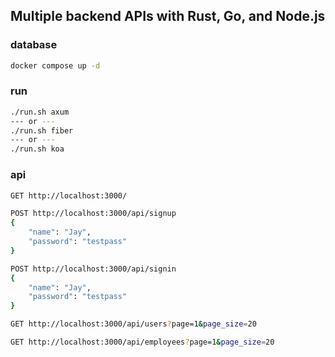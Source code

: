 ## Multiple backend APIs with Rust, Go, and Node.js

### database
```sh
docker compose up -d
```

### run
```sh
./run.sh axum
--- or ---
./run.sh fiber
--- or ---
./run.sh koa
```

### api
```sh
GET http://localhost:3000/
```
```sh
POST http://localhost:3000/api/signup
{
    "name": "Jay",
    "password": "testpass"
}
```
```sh
POST http://localhost:3000/api/signin
{
    "name": "Jay",
    "password": "testpass"
}
```
```sh
GET http://localhost:3000/api/users?page=1&page_size=20
```
```sh
GET http://localhost:3000/api/employees?page=1&page_size=20
```
